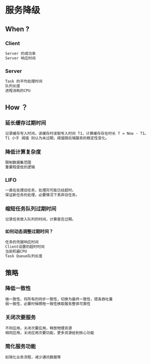 # 服务降级

## When ?
### Client
```md
Server 的成功率
Server 响应时间
```
### Server
```md
Task 的平均处理时间
队列长度
进程消耗的CPU
```

## How ？
###  延长缓存过期时间
```md
记录缓存写入时间，读缓存时读取写入时间 T1，计算缓存存在时长 T = Now - T1。
T1 小于 阈值 则认为未过期，阈值随后端服务的稳定性变化。
```
### 降低计算复杂度
```md
限制数据集范围
重要程度低的逻辑
```
### LIFO
```md
一直在处理旧任务，处理完可能已经超时。
保证新任务的处理，必要情况下丢弃旧任务。
```
### 缩短任务队列过期时间
```md
记录任务放入队列的时间，计算是否过期。
```
#### 如何动态调整过期时间？
```md
任务的凭据响应时间
Client设置的超时时间
当前机器CPU
Task Queue队列长度
```

## 策略
### 降低一致性
```md
强一致性，将所有的同步一致性，切换为最终一致性，提高吞吐量
弱一致性，必要时候牺牲一致性换取服务整体可靠性
```
### 关闭次要服务
```md
不同应用，关闭次要应用，释放物理资源
相同应用，关闭应用次要功能，更多资源给到核心功能
```
### 简化服务功能
```md
如简化业务流程，减少通讯数据等
```